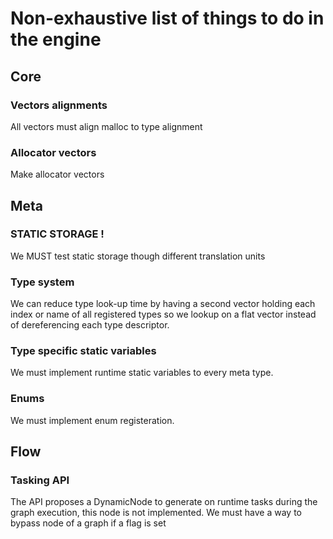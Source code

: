 # Non-exhaustive list of things to do in the engine

## Core

### Vectors alignments
All vectors must align malloc to type alignment

### Allocator vectors
Make allocator vectors

## Meta

### STATIC STORAGE !
We MUST test static storage though different translation units

### Type system
We can reduce type look-up time by having a second vector holding each index or name of all registered types so we lookup on a flat vector instead of dereferencing each type descriptor.

### Type specific static variables
We must implement runtime static variables to every meta type.

### Enums
We must implement enum registeration.


## Flow

### Tasking API
The API proposes a DynamicNode to generate on runtime tasks during the graph execution, this node is not implemented.
We must have a way to bypass node of a graph if a flag is set